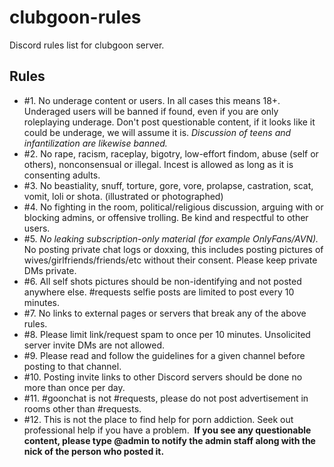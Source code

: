 # clubgoon-rules
Discord rules list for clubgoon server.

## Rules

- #1. No underage content or users. In all cases this means 18+. Underaged users will be banned if found, even if you are only roleplaying underage. Don't post questionable content, if it looks like it could be underage, we will assume it is. *﻿Discussion of teens and infantilization are likewise banned.﻿*
- #2. No rape, racism, raceplay, bigotry, low-effort findom, abuse (self or others), nonconsensual or illegal. Incest is allowed as long as it is consenting adults.
- #3. No beastiality, snuff, torture, gore, vore, prolapse, castration, scat, vomit, loli or shota. (illustrated or photographed)
- #4. No fighting in the room, political/religious discussion, arguing with or blocking admins, or offensive trolling. Be kind and respectful to other users.
- #5. *﻿No leaking subscription-only material (for example OnlyFans/AVN).﻿* No posting private chat logs or doxxing, this includes posting pictures of wives/girlfriends/friends/etc without their consent. Please keep private DMs private.
- #6. All self shots pictures should be non-identifying and not posted anywhere else. #requests selfie posts are limited to post every 10 minutes.
- #7. No links to external pages or servers that break any of the above rules.
- #8. Please limit link/request spam to once per 10 minutes. Unsolicited server invite DMs are not allowed.
- #9. Please read and follow the guidelines for a given channel before posting to that channel.
- #10. Posting invite links to other Discord servers should be done no more than once per day.
- #11. #goonchat is not #requests, please do not post advertisement in rooms other than #requests.
- #12. This is not the place to find help for porn addiction. Seek out professional help if you have a problem.
﻿
**﻿If you see any questionable content, please type @admin to notify the admin staff along with the nick of the person who posted it.﻿**
